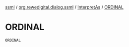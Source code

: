 [ssml](../../index.md) / [org.rewedigital.dialog.ssml](../index.md) / [InterpretAs](index.md) / [ORDINAL](./-o-r-d-i-n-a-l.md)

# ORDINAL

`ORDINAL`